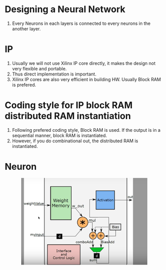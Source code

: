 # Designing a Neural Network
1. Every Neurons in each layers is connected to every neurons in the another layer.

# IP
1. Usually we will not use Xilinx IP core directly, it makes the design not very flexible and portable.
2. Thus direct implementation is important.
3. Xilinx IP cores are also very efficient in building HW. Usually Block RAM is prefered.

# Coding style for IP block RAM distributed RAM instantiation
1. Following prefered coding style, Block RAM is used. If the output is in a sequential manner, block RAM is instantiated.
2. However, if you do combinational out, the distributed RAM is instantiated.


# Neuron
<p align="center">
  <img src="./neuron.png" width="400" heigh ="400">
</p>
